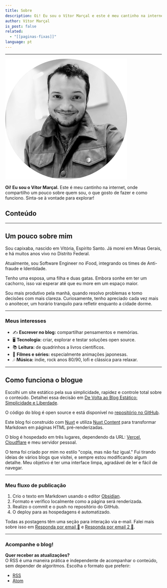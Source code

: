 ```yaml
---
title: Sobre
description: Oi! Eu sou o Vítor Marçal e este é meu cantinho na internet!
author: Vítor Marçal
is_post: false
related:
  - "[[paginas-fixas]]"
language: pt
---
```

----

![profile-image](img/profile-image.svg)

**Oi! Eu sou o Vítor Marçal.** Este é meu cantinho na internet, onde compartilho um pouco sobre quem sou, o que gosto de fazer e como funciono. Sinta-se à vontade para explorar!
## Conteúdo

---
## Um pouco sobre mim
Sou capixaba, nascido em Vitória, Espírito Santo. Já morei em Minas Gerais, e há muitos anos vivo no Distrito Federal.

Atualmente, sou Software Engineer no iFood, integrando os times de Anti-fraude e Identidade.

Tenho uma esposa, uma filha e duas gatas. Embora sonhe em ter um cachorro, isso vai esperar até que eu more em um espaço maior.

Sou mais produtivo pela manhã, quando resolvo problemas e tomo decisões com mais clareza. Curiosamente, tenho apreciado cada vez mais o anoitecer, um horário tranquilo para refletir enquanto a cidade dorme.

----
### Meus interesses

- ✍️ **Escrever no blog:** compartilhar pensamentos e memórias.
- 🖥️ **Tecnologia:** criar, explorar e testar soluções open source.
- 📚 **Leitura:** de quadrinhos a livros científicos.
- 🎥 **Filmes e séries:** especialmente animações japonesas.
- 🎶 **Música:** indie, rock anos 80/90, lofi e clássica para relaxar.

---
## Como funciona o blogue
Escolhi um site estático pela sua simplicidade, rapidez e controle total sobre o conteúdo. Detalhei essa decisão em [De Volta ao Blog Estático: Simplicidade e Liberdade](de-volta-ao-blog-estatico-simplicidade-e-liberdade).

O código do blog é open source e está disponível no [repositório no GitHub](https://github.com/vitormarcal/marcal-blog).

Este blog foi construído com [Nuxt](https://nuxt.com/) e utiliza [Nuxt Content](https://content.nuxt.com/) para transformar Markdown em páginas HTML pré-renderizadas.

O blog é hospedado em três lugares, dependendo da URL: [Vercel](https://vercel.com/), [Cloudflare](https://www.cloudflare.com/) e meu servidor pessoal.

O tema foi criado por mim no estilo "copia, mas não faz igual." Fui tirando ideias de vários blogs que visitei, e sempre estou modificando algum detalhe. Meu objetivo é ter uma interface limpa, agradável de ler e fácil de navegar.

----
### Meu fluxo de publicação

1. Crio o texto em Markdown usando o editor [Obsidian](https://obsidian.md/).
2. Formato e verifico localmente como a página será renderizada.
3. Realizo o commit e o push no repositório do GitHub.
4. O deploy para as hospedagens é automatizado.

Todas as postagens têm uma seção para interação via e-mail. Falei mais sobre isso em [Responda por email 📩](responda-por-email) e [Responda por email 2 📩](responda-por-email-2).

----
### Acompanhe o blog!

**Quer receber as atualizações?**  
O RSS é uma maneira prática e independente de acompanhar o conteúdo, sem depender de algoritmos. Escolha o formato que preferir:

- [RSS](https://www.marcal.dev/rss.xml)
- [Atom](https://www.marcal.dev/atom.xml)

